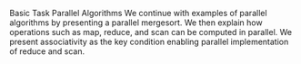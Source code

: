 Basic Task Parallel Algorithms
We continue with examples of parallel algorithms by presenting a parallel mergesort. We then explain how operations such as map, reduce, and scan can be computed in parallel. We present associativity as the key condition enabling parallel implementation of reduce and scan.